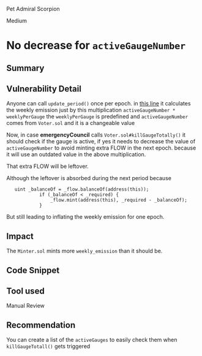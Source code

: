 Pet Admiral Scorpion

Medium

# No decrease for `activeGaugeNumber`

## Summary

## Vulnerability Detail

Anyone can call `update_period()`  once per epoch.
in [this line](https://github.com/sherlock-audit/2024-06-velocimeter/blob/main/v4-contracts/contracts/Minter.sol#L117) it calculates the weekly emission just by this multiplication `activeGaugeNumber * weeklyPerGauge`
the `weeklyPerGauge` is predefined and `activeGaugeNumber` comes from `Voter.sol` and it is a changeable value 

Now, in case **emergencyCouncil** calls `Voter.sol#killGaugeTotally()` it should check if the gauge is active, if yes it needs to decrease the value of  `activeGaugeNumber` to avoid minting extra FLOW in the next epoch. because it will use an outdated value in the above multiplication.   

That extra FLOW will be leftover.

Although the leftover is absorbed during the next period because 
```solidity
   uint _balanceOf = _flow.balanceOf(address(this));
            if (_balanceOf < _required) {
                _flow.mint(address(this), _required - _balanceOf);
            }
```
But still leading to inflating the weekly emission for one epoch.

## Impact
The `Minter.sol` mints more `weekly_emission` than it should be.

## Code Snippet

## Tool used

Manual Review

## Recommendation
You can create a list of the `activeGauges` 
to easily check them when `killGaugeTotall()` gets triggered 
